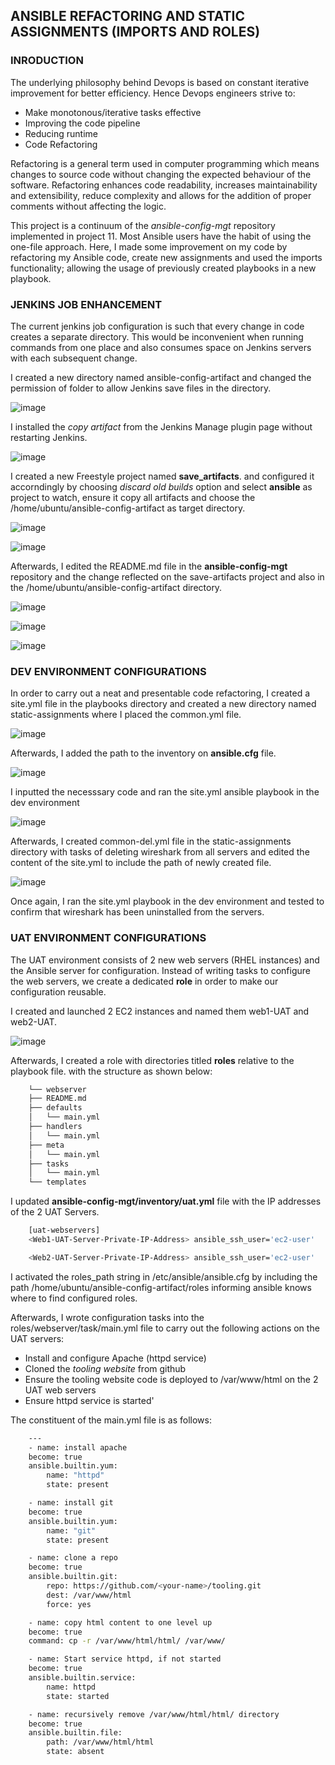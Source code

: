 ## ANSIBLE REFACTORING AND STATIC ASSIGNMENTS (IMPORTS AND ROLES)

### INRODUCTION
The underlying philosophy behind Devops is based on constant iterative improvement for better efficiency. Hence Devops engineers strive to:
* Make  monotonous/iterative tasks effective 
* Improving the code pipeline
* Reducing runtime
* Code Refactoring

Refactoring is a general term used in computer programming which means changes to source code without changing the expected behaviour of the software. Refactoring enhances code readability, increases maintainability and extensibility, reduce complexity and allows for the addition of proper comments without affecting the logic.

This project is a continuum of the *ansible-config-mgt* repository implemented in project 11. Most Ansible users have the habit of using the one-file approach. Here, I made some improvement on my code by refactoring my Ansible code, create new assignments and used the imports functionality; allowing the usage of previously created playbooks in a new playbook. 

### JENKINS JOB ENHANCEMENT
The current jenkins job configuration is such that every change in code creates a separate directory. This would be inconvenient when running commands from one place and also consumes space on Jenkins servers with each subsequent change.

I created a new directory named ansible-config-artifact and changed the permission of folder to allow Jenkins save files in the directory. 

![image](images/img1.png)

I installed the *copy artifact* from the Jenkins Manage plugin page without restarting Jenkins.

![image](images/img2.png)

I created a new Freestyle project named **save_artifacts**. and configured it accorndingly by choosing *discard old builds* option and select **ansible** as project to watch, ensure it copy all artifacts and choose the /home/ubuntu/ansible-config-artifact as target directory.

![image](images/img3.png)

![image](images/img4.png)


Afterwards, I edited the README.md file in the **ansible-config-mgt** repository and the change reflected on the save-artifacts project and also in the /home/ubuntu/ansible-config-artifact directory.

![image](images/img5.png)


![image](images/img6.png)


![image](images/img7.png)


### DEV ENVIRONMENT CONFIGURATIONS
In order to carry out a neat and presentable code refactoring, I created a site.yml file in the playbooks directory and created a new directory named static-assignments where I placed the common.yml file. 

![image](images/img8.png)

Afterwards, I added the path to the inventory on **ansible.cfg** file.

![image](images/img9.png)


I inputted the necesssary code and ran the site.yml ansible playbook in the dev environment

![image](images/img11.png)

Afterwards, I created common-del.yml file in the static-assignments directory with tasks of deleting wireshark from all servers and edited the content of the site.yml to include the path of newly created file. 

![image](images/img12.png)

Once again, I ran the site.yml playbook in the dev environment and tested to confirm that wireshark has been uninstalled from the servers.



### UAT ENVIRONMENT CONFIGURATIONS
The UAT environment consists of 2 new web servers (RHEL instances) and the Ansible server for configuration. Instead of writing tasks to configure the web servers, we create a dedicated **role** in order to make our configuration reusable.

I created and launched 2 EC2 instances and named them web1-UAT and web2-UAT.

![image](images/img13.png)

Afterwards, I created a role with directories titled **roles** relative to the playbook file. with the structure as shown below:
```bash
    └── webserver
    ├── README.md
    ├── defaults
    │   └── main.yml
    ├── handlers
    │   └── main.yml
    ├── meta
    │   └── main.yml
    ├── tasks
    │   └── main.yml
    └── templates
```
I updated **ansible-config-mgt/inventory/uat.yml** file with the IP addresses of the 2 UAT Servers.

```bash
    [uat-webservers]
    <Web1-UAT-Server-Private-IP-Address> ansible_ssh_user='ec2-user' 

    <Web2-UAT-Server-Private-IP-Address> ansible_ssh_user='ec2-user' 
```

I activated the roles_path string in /etc/ansible/ansible.cfg by including the path /home/ubuntu/ansible-config-artifact/roles informing ansible knows where to find configured roles.

Afterwards, I wrote configuration tasks into the roles/webserver/task/main.yml file to carry out the following actions on the UAT servers:
* Install and configure Apache (httpd service)
* Cloned the *tooling website* from github
* Ensure the tooling website code is deployed to /var/www/html on the 2 UAT web servers
* Ensure httpd service is started'

The constituent of the main.yml file is as follows:

```bash
    ---
    - name: install apache
    become: true
    ansible.builtin.yum:
        name: "httpd"
        state: present

    - name: install git
    become: true
    ansible.builtin.yum:
        name: "git"
        state: present

    - name: clone a repo
    become: true
    ansible.builtin.git:
        repo: https://github.com/<your-name>/tooling.git
        dest: /var/www/html
        force: yes

    - name: copy html content to one level up
    become: true
    command: cp -r /var/www/html/html/ /var/www/

    - name: Start service httpd, if not started
    become: true
    ansible.builtin.service:
        name: httpd
        state: started

    - name: recursively remove /var/www/html/html/ directory
    become: true
    ansible.builtin.file:
        path: /var/www/html/html
        state: absent
```











